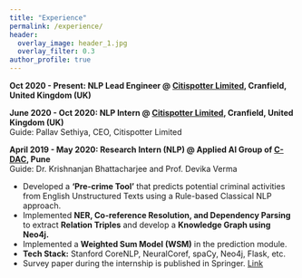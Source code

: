 ```yaml
---
title: "Experience"
permalink: /experience/
header:
  overlay_image: header_1.jpg
  overlay_filter: 0.3
author_profile: true
---
```


<b>Oct 2020 - Present: NLP Lead Engineer @ <a href="http://citispotter.com/"> Citispotter Limited</a>, Cranfield, United Kingdom (UK)</b><br>
  
<b>June 2020 - Oct 2020: NLP Intern @ <a href="http://citispotter.com/"> Citispotter Limited</a>, Cranfield, United Kingdom (UK)</b><br>
  Guide: Pallav Sethiya, CEO, Citispotter Limited <br>
  
<b>April 2019 - May 2020: Research Intern (NLP) @ Applied AI Group of <a href="https://www.cdac.in/">C-DAC</a>, Pune</b><br>
  Guide: Dr. Krishnanjan Bhattacharjee and Prof. Devika Verma
  - Developed a **‘Pre-crime Tool’** that predicts potential criminal activities from English Unstructured Texts using a Rule-based Classical NLP approach. 
  - Implemented **NER, Co-reference Resolution, and Dependency Parsing** to extract **Relation Triples** and develop a **Knowledge Graph using Neo4j.**
  - Implemented a **Weighted Sum Model (WSM)** in the prediction module.
  - **Tech Stack:** Stanford CoreNLP, NeuralCoref, spaCy, Neo4j, Flask, etc. 
  - Survey paper during the internship is published in Springer. [Link](http://katreparitosh.github.io/publication/springer_ictis_2020)
  
